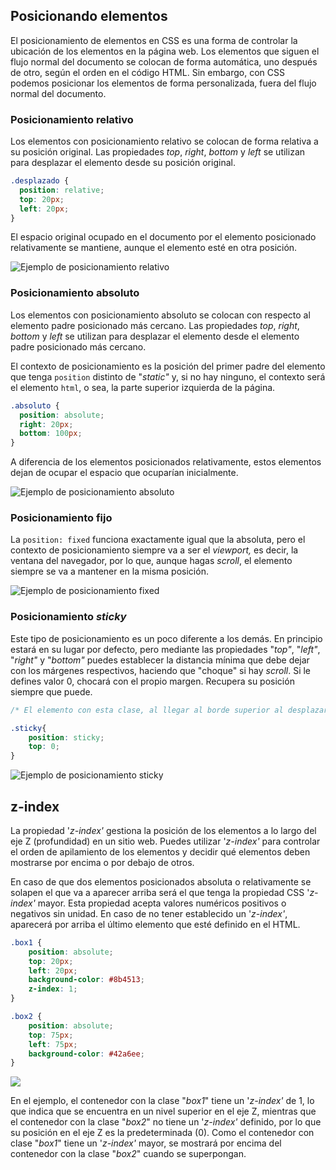 ## Posicionando elementos

El posicionamiento de elementos en CSS es una forma de controlar la ubicación de los elementos en la página web. Los elementos que siguen el flujo normal del documento se colocan de forma automática, uno después de otro, según el orden en el código HTML. Sin embargo, con CSS podemos posicionar los elementos de forma personalizada, fuera del flujo normal del documento.

### Posicionamiento relativo

Los elementos con posicionamiento relativo se colocan de forma relativa a su posición original. Las propiedades _top_, _right_, _bottom_ y _left_ se utilizan para desplazar el elemento desde su posición original.

```CSS
.desplazado {
  position: relative;
  top: 20px;
  left: 20px;
}
```

El espacio original ocupado en el documento por el elemento posicionado relativamente se mantiene, aunque el elemento esté en otra posición.

![Ejemplo de posicionamiento relativo](./images/CSS_position_relative.png)

### Posicionamiento absoluto

Los elementos con posicionamiento absoluto se colocan con respecto al elemento padre posicionado más cercano. Las propiedades _top_, _right_, _bottom_ y _left_ se utilizan para desplazar el elemento desde el elemento padre posicionado más cercano.

El contexto de posicionamiento es la posición del primer padre del elemento que tenga `position` distinto de "_static"_ y, si no hay ninguno, el contexto será el elemento `html`, o sea, la parte superior izquierda de la página.

```CSS
.absoluto {
  position: absolute;
  right: 20px;
  bottom: 100px;
}
```

A diferencia de los elementos posicionados relativamente, estos elementos dejan de ocupar el espacio que ocuparían inicialmente.

![Ejemplo de posicionamiento absoluto](./images/CSS_position_absolute.png)

### Posicionamiento fijo

La `position: fixed` funciona exactamente igual que la absoluta, pero el contexto de posicionamiento siempre va a ser el _viewport,_ es decir, la ventana del navegador, por lo que, aunque hagas _scroll_, el elemento siempre se va a mantener en la misma posición.

![Ejemplo de posicionamiento fixed](./images/CSS_position_fixed.png)


### Posicionamiento _sticky_

Este tipo de posicionamiento es un poco diferente a los demás. En principio estará en su lugar por defecto, pero mediante las propiedades "_top"_, "_left"_, "_right"_ y "_bottom"_ puedes establecer la distancia mínima que debe dejar con los márgenes respectivos, haciendo que "choque" si hay _scroll_. Si le defines valor 0, chocará con el propio margen. Recupera su posición siempre que puede.

```CSS
/* El elemento con esta clase, al llegar al borde superior al desplazarse mediante scroll, permanecerá "pegado" en esa posición. */

.sticky{
    position: sticky;
    top: 0;
}
```
	
![Ejemplo de posicionamiento sticky](./images/CSS_position_sticky.png)


## z-index

La propiedad '_z-index'_ gestiona la posición de los elementos a lo largo del eje Z (profundidad) en un sitio web. Puedes utilizar '_z-index'_ para controlar el orden de apilamiento de los elementos y decidir qué elementos deben mostrarse por encima o por debajo de otros.

En caso de que dos elementos posicionados absoluta o relativamente se solapen el que va a aparecer arriba será el que tenga la propiedad CSS '_z-index'_ mayor. Esta propiedad acepta valores numéricos positivos o negativos sin unidad. En caso de no tener establecido un '_z-index'_, aparecerá por arriba el último elemento que esté definido en el HTML.

```CSS
.box1 {
    position: absolute;
    top: 20px;
    left: 20px;
    background-color: #8b4513;
    z-index: 1;
}

.box2 {
    position: absolute;
    top: 75px;
    left: 75px;
    background-color: #42a6ee;
}
```
	
![](./images/18-z-index.png)

En el ejemplo, el contenedor con la clase "_box1_" tiene un '_z-index'_ de 1, lo que indica que se encuentra en un nivel superior en el eje Z, mientras que el contenedor con la clase "_box2_" no tiene un '_z-index'_ definido, por lo que su posición en el eje Z es la predeterminada (0). Como el contenedor con clase "_box1_" tiene un '_z-index'_ mayor, se mostrará por encima del contenedor con la clase "_box2_" cuando se superpongan.


